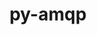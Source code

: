 ---
title: "py-amqp"
layout: cache
categories: [package, develop]
meta: {"versions": ["5.0.9"], "compilers": ["gcc@=7.5.0"], "oss": ["ubuntu18.04"], "platforms": ["linux"], "targets": ["x86_64", "x86_64_v3"], "stacks": ["radiuss", "root"], "num_specs": 44, "num_specs_by_stack": {"radiuss": 44, "root": 44}}
spec_details: [{"hash": "3xom6aknzau2nn7nnhwxddfpwpc22mgw", "compiler": "gcc@=7.5.0", "versions": ["5.0.9"], "os": "ubuntu18.04", "platform": "linux", "target": "x86_64", "variants": [], "stacks": ["radiuss", "root"], "size": "-", "tarball": "https://binaries.spack.io/develop/build_cache/linux-ubuntu18.04-x86_64/gcc-7.5.0/py-amqp-5.0.9/linux-ubuntu18.04-x86_64-gcc-7.5.0-py-amqp-5.0.9-3xom6aknzau2nn7nnhwxddfpwpc22mgw.spack"}, {"hash": "46qnqqhlwdi5mdg42tbodfxjehrerfk6", "compiler": "gcc@=7.5.0", "versions": ["5.0.9"], "os": "ubuntu18.04", "platform": "linux", "target": "x86_64", "variants": [], "stacks": ["radiuss", "root"], "size": "-", "tarball": "https://binaries.spack.io/develop/build_cache/linux-ubuntu18.04-x86_64/gcc-7.5.0/py-amqp-5.0.9/linux-ubuntu18.04-x86_64-gcc-7.5.0-py-amqp-5.0.9-46qnqqhlwdi5mdg42tbodfxjehrerfk6.spack"}, {"hash": "3pjo4qhp7qbvw22wtbvlaeovy2xb4l4z", "compiler": "gcc@=7.5.0", "versions": ["5.0.9"], "os": "ubuntu18.04", "platform": "linux", "target": "x86_64", "variants": [], "stacks": ["radiuss", "root"], "size": "-", "tarball": "https://binaries.spack.io/develop/build_cache/linux-ubuntu18.04-x86_64/gcc-7.5.0/py-amqp-5.0.9/linux-ubuntu18.04-x86_64-gcc-7.5.0-py-amqp-5.0.9-3pjo4qhp7qbvw22wtbvlaeovy2xb4l4z.spack"}, {"hash": "4j6n7xjnysgpzhm35lwjezywvys77cq5", "compiler": "gcc@=7.5.0", "versions": ["5.0.9"], "os": "ubuntu18.04", "platform": "linux", "target": "x86_64", "variants": [], "stacks": ["radiuss", "root"], "size": "-", "tarball": "https://binaries.spack.io/develop/build_cache/linux-ubuntu18.04-x86_64/gcc-7.5.0/py-amqp-5.0.9/linux-ubuntu18.04-x86_64-gcc-7.5.0-py-amqp-5.0.9-4j6n7xjnysgpzhm35lwjezywvys77cq5.spack"}, {"hash": "uomgh7oh4qtcyn7r5s5aalwpfzcow7dj", "compiler": "gcc@=7.5.0", "versions": ["5.0.9"], "os": "ubuntu18.04", "platform": "linux", "target": "x86_64", "variants": [], "stacks": ["radiuss", "root"], "size": "-", "tarball": "https://binaries.spack.io/develop/build_cache/linux-ubuntu18.04-x86_64/gcc-7.5.0/py-amqp-5.0.9/linux-ubuntu18.04-x86_64-gcc-7.5.0-py-amqp-5.0.9-uomgh7oh4qtcyn7r5s5aalwpfzcow7dj.spack"}, {"hash": "6h7di63nogyvkd2l5ild2qwesvap74nf", "compiler": "gcc@=7.5.0", "versions": ["5.0.9"], "os": "ubuntu18.04", "platform": "linux", "target": "x86_64", "variants": [], "stacks": ["radiuss", "root"], "size": "-", "tarball": "https://binaries.spack.io/develop/build_cache/linux-ubuntu18.04-x86_64/gcc-7.5.0/py-amqp-5.0.9/linux-ubuntu18.04-x86_64-gcc-7.5.0-py-amqp-5.0.9-6h7di63nogyvkd2l5ild2qwesvap74nf.spack"}, {"hash": "5qy4pjlqy2ipcoaur4qhx7hbxuhudeln", "compiler": "gcc@=7.5.0", "versions": ["5.0.9"], "os": "ubuntu18.04", "platform": "linux", "target": "x86_64", "variants": [], "stacks": ["radiuss", "root"], "size": "-", "tarball": "https://binaries.spack.io/develop/build_cache/linux-ubuntu18.04-x86_64/gcc-7.5.0/py-amqp-5.0.9/linux-ubuntu18.04-x86_64-gcc-7.5.0-py-amqp-5.0.9-5qy4pjlqy2ipcoaur4qhx7hbxuhudeln.spack"}, {"hash": "64z4orl5cind6wt3tc6mlqyqkwl25yaj", "compiler": "gcc@=7.5.0", "versions": ["5.0.9"], "os": "ubuntu18.04", "platform": "linux", "target": "x86_64", "variants": [], "stacks": ["radiuss", "root"], "size": "-", "tarball": "https://binaries.spack.io/develop/build_cache/linux-ubuntu18.04-x86_64/gcc-7.5.0/py-amqp-5.0.9/linux-ubuntu18.04-x86_64-gcc-7.5.0-py-amqp-5.0.9-64z4orl5cind6wt3tc6mlqyqkwl25yaj.spack"}, {"hash": "tqcah4srwohh6mzsce4zj5peofjjqkjm", "compiler": "gcc@=7.5.0", "versions": ["5.0.9"], "os": "ubuntu18.04", "platform": "linux", "target": "x86_64", "variants": [], "stacks": ["radiuss", "root"], "size": "-", "tarball": "https://binaries.spack.io/develop/build_cache/linux-ubuntu18.04-x86_64/gcc-7.5.0/py-amqp-5.0.9/linux-ubuntu18.04-x86_64-gcc-7.5.0-py-amqp-5.0.9-tqcah4srwohh6mzsce4zj5peofjjqkjm.spack"}, {"hash": "afvnzknshbguzey4ox4pyig3dfh6kz2v", "compiler": "gcc@=7.5.0", "versions": ["5.0.9"], "os": "ubuntu18.04", "platform": "linux", "target": "x86_64", "variants": [], "stacks": ["radiuss", "root"], "size": "-", "tarball": "https://binaries.spack.io/develop/build_cache/linux-ubuntu18.04-x86_64/gcc-7.5.0/py-amqp-5.0.9/linux-ubuntu18.04-x86_64-gcc-7.5.0-py-amqp-5.0.9-afvnzknshbguzey4ox4pyig3dfh6kz2v.spack"}, {"hash": "fdxk5um4qimvfbmmlm3yhck6b2tk3pbg", "compiler": "gcc@=7.5.0", "versions": ["5.0.9"], "os": "ubuntu18.04", "platform": "linux", "target": "x86_64", "variants": ["build_system=python_pip"], "stacks": ["radiuss", "root"], "size": "-", "tarball": "https://binaries.spack.io/develop/build_cache/linux-ubuntu18.04-x86_64/gcc-7.5.0/py-amqp-5.0.9/linux-ubuntu18.04-x86_64-gcc-7.5.0-py-amqp-5.0.9-fdxk5um4qimvfbmmlm3yhck6b2tk3pbg.spack"}, {"hash": "qxw6ggf6wfds676foqqc4xbn2qwdifuk", "compiler": "gcc@=7.5.0", "versions": ["5.0.9"], "os": "ubuntu18.04", "platform": "linux", "target": "x86_64", "variants": [], "stacks": ["radiuss", "root"], "size": "-", "tarball": "https://binaries.spack.io/develop/build_cache/linux-ubuntu18.04-x86_64/gcc-7.5.0/py-amqp-5.0.9/linux-ubuntu18.04-x86_64-gcc-7.5.0-py-amqp-5.0.9-qxw6ggf6wfds676foqqc4xbn2qwdifuk.spack"}, {"hash": "xvpyzhkc4ftmngy74jtevcbbkuyd4web", "compiler": "gcc@=7.5.0", "versions": ["5.0.9"], "os": "ubuntu18.04", "platform": "linux", "target": "x86_64", "variants": [], "stacks": ["radiuss", "root"], "size": "-", "tarball": "https://binaries.spack.io/develop/build_cache/linux-ubuntu18.04-x86_64/gcc-7.5.0/py-amqp-5.0.9/linux-ubuntu18.04-x86_64-gcc-7.5.0-py-amqp-5.0.9-xvpyzhkc4ftmngy74jtevcbbkuyd4web.spack"}, {"hash": "q64japslugp4gtdwtawdfilxmd4vgx25", "compiler": "gcc@=7.5.0", "versions": ["5.0.9"], "os": "ubuntu18.04", "platform": "linux", "target": "x86_64", "variants": [], "stacks": ["radiuss", "root"], "size": "-", "tarball": "https://binaries.spack.io/develop/build_cache/linux-ubuntu18.04-x86_64/gcc-7.5.0/py-amqp-5.0.9/linux-ubuntu18.04-x86_64-gcc-7.5.0-py-amqp-5.0.9-q64japslugp4gtdwtawdfilxmd4vgx25.spack"}, {"hash": "wu26yslzcx3os4loivjylfhjbbwsq7g6", "compiler": "gcc@=7.5.0", "versions": ["5.0.9"], "os": "ubuntu18.04", "platform": "linux", "target": "x86_64", "variants": [], "stacks": ["radiuss", "root"], "size": "-", "tarball": "https://binaries.spack.io/develop/build_cache/linux-ubuntu18.04-x86_64/gcc-7.5.0/py-amqp-5.0.9/linux-ubuntu18.04-x86_64-gcc-7.5.0-py-amqp-5.0.9-wu26yslzcx3os4loivjylfhjbbwsq7g6.spack"}, {"hash": "inaocfoknw6cpg27ymietmdvo6mgfxdl", "compiler": "gcc@=7.5.0", "versions": ["5.0.9"], "os": "ubuntu18.04", "platform": "linux", "target": "x86_64", "variants": [], "stacks": ["radiuss", "root"], "size": "-", "tarball": "https://binaries.spack.io/develop/build_cache/linux-ubuntu18.04-x86_64/gcc-7.5.0/py-amqp-5.0.9/linux-ubuntu18.04-x86_64-gcc-7.5.0-py-amqp-5.0.9-inaocfoknw6cpg27ymietmdvo6mgfxdl.spack"}, {"hash": "kfpqsr7mtcitafcqpzaptlm6za3svom5", "compiler": "gcc@=7.5.0", "versions": ["5.0.9"], "os": "ubuntu18.04", "platform": "linux", "target": "x86_64", "variants": [], "stacks": ["radiuss", "root"], "size": "-", "tarball": "https://binaries.spack.io/develop/build_cache/linux-ubuntu18.04-x86_64/gcc-7.5.0/py-amqp-5.0.9/linux-ubuntu18.04-x86_64-gcc-7.5.0-py-amqp-5.0.9-kfpqsr7mtcitafcqpzaptlm6za3svom5.spack"}, {"hash": "dt2mv6dkretdma36bkcmwbkj2s4kxrmd", "compiler": "gcc@=7.5.0", "versions": ["5.0.9"], "os": "ubuntu18.04", "platform": "linux", "target": "x86_64", "variants": ["build_system=python_pip"], "stacks": ["radiuss", "root"], "size": "-", "tarball": "https://binaries.spack.io/develop/build_cache/linux-ubuntu18.04-x86_64/gcc-7.5.0/py-amqp-5.0.9/linux-ubuntu18.04-x86_64-gcc-7.5.0-py-amqp-5.0.9-dt2mv6dkretdma36bkcmwbkj2s4kxrmd.spack"}, {"hash": "d3dnzrvkoaaxtedqh3phul5amffcihqn", "compiler": "gcc@=7.5.0", "versions": ["5.0.9"], "os": "ubuntu18.04", "platform": "linux", "target": "x86_64", "variants": [], "stacks": ["radiuss", "root"], "size": "-", "tarball": "https://binaries.spack.io/develop/build_cache/linux-ubuntu18.04-x86_64/gcc-7.5.0/py-amqp-5.0.9/linux-ubuntu18.04-x86_64-gcc-7.5.0-py-amqp-5.0.9-d3dnzrvkoaaxtedqh3phul5amffcihqn.spack"}, {"hash": "qajmdu3ggxiglaoyg6cheycvx7sfx53b", "compiler": "gcc@=7.5.0", "versions": ["5.0.9"], "os": "ubuntu18.04", "platform": "linux", "target": "x86_64", "variants": [], "stacks": ["radiuss", "root"], "size": "-", "tarball": "https://binaries.spack.io/develop/build_cache/linux-ubuntu18.04-x86_64/gcc-7.5.0/py-amqp-5.0.9/linux-ubuntu18.04-x86_64-gcc-7.5.0-py-amqp-5.0.9-qajmdu3ggxiglaoyg6cheycvx7sfx53b.spack"}, {"hash": "xdi4h6reenxrfgio4jxbe5wxocksrngz", "compiler": "gcc@=7.5.0", "versions": ["5.0.9"], "os": "ubuntu18.04", "platform": "linux", "target": "x86_64", "variants": ["build_system=python_pip"], "stacks": ["radiuss", "root"], "size": "-", "tarball": "https://binaries.spack.io/develop/build_cache/linux-ubuntu18.04-x86_64/gcc-7.5.0/py-amqp-5.0.9/linux-ubuntu18.04-x86_64-gcc-7.5.0-py-amqp-5.0.9-xdi4h6reenxrfgio4jxbe5wxocksrngz.spack"}, {"hash": "r7gqnnqqe3hzqj266vke73wohijipnqy", "compiler": "gcc@=7.5.0", "versions": ["5.0.9"], "os": "ubuntu18.04", "platform": "linux", "target": "x86_64", "variants": [], "stacks": ["radiuss", "root"], "size": "-", "tarball": "https://binaries.spack.io/develop/build_cache/linux-ubuntu18.04-x86_64/gcc-7.5.0/py-amqp-5.0.9/linux-ubuntu18.04-x86_64-gcc-7.5.0-py-amqp-5.0.9-r7gqnnqqe3hzqj266vke73wohijipnqy.spack"}, {"hash": "ty5adthipud7z633yhu57nybmit2r4ma", "compiler": "gcc@=7.5.0", "versions": ["5.0.9"], "os": "ubuntu18.04", "platform": "linux", "target": "x86_64", "variants": [], "stacks": ["radiuss", "root"], "size": "-", "tarball": "https://binaries.spack.io/develop/build_cache/linux-ubuntu18.04-x86_64/gcc-7.5.0/py-amqp-5.0.9/linux-ubuntu18.04-x86_64-gcc-7.5.0-py-amqp-5.0.9-ty5adthipud7z633yhu57nybmit2r4ma.spack"}, {"hash": "kxa3wmu4tgjksqnoluk363oaedahzc6a", "compiler": "gcc@=7.5.0", "versions": ["5.0.9"], "os": "ubuntu18.04", "platform": "linux", "target": "x86_64", "variants": ["build_system=python_pip"], "stacks": ["radiuss", "root"], "size": "-", "tarball": "https://binaries.spack.io/develop/build_cache/linux-ubuntu18.04-x86_64/gcc-7.5.0/py-amqp-5.0.9/linux-ubuntu18.04-x86_64-gcc-7.5.0-py-amqp-5.0.9-kxa3wmu4tgjksqnoluk363oaedahzc6a.spack"}, {"hash": "vqnstspoohjbiwzvftesypg2krpxmg3y", "compiler": "gcc@=7.5.0", "versions": ["5.0.9"], "os": "ubuntu18.04", "platform": "linux", "target": "x86_64", "variants": [], "stacks": ["radiuss", "root"], "size": "-", "tarball": "https://binaries.spack.io/develop/build_cache/linux-ubuntu18.04-x86_64/gcc-7.5.0/py-amqp-5.0.9/linux-ubuntu18.04-x86_64-gcc-7.5.0-py-amqp-5.0.9-vqnstspoohjbiwzvftesypg2krpxmg3y.spack"}, {"hash": "hohmgedufrd26qglukr5oflrq5xcqimw", "compiler": "gcc@=7.5.0", "versions": ["5.0.9"], "os": "ubuntu18.04", "platform": "linux", "target": "x86_64", "variants": [], "stacks": ["radiuss", "root"], "size": "-", "tarball": "https://binaries.spack.io/develop/build_cache/linux-ubuntu18.04-x86_64/gcc-7.5.0/py-amqp-5.0.9/linux-ubuntu18.04-x86_64-gcc-7.5.0-py-amqp-5.0.9-hohmgedufrd26qglukr5oflrq5xcqimw.spack"}, {"hash": "ofl4ptjvd2gbpqtlqt2fhkrlyfjx5edh", "compiler": "gcc@=7.5.0", "versions": ["5.0.9"], "os": "ubuntu18.04", "platform": "linux", "target": "x86_64", "variants": [], "stacks": ["radiuss", "root"], "size": "-", "tarball": "https://binaries.spack.io/develop/build_cache/linux-ubuntu18.04-x86_64/gcc-7.5.0/py-amqp-5.0.9/linux-ubuntu18.04-x86_64-gcc-7.5.0-py-amqp-5.0.9-ofl4ptjvd2gbpqtlqt2fhkrlyfjx5edh.spack"}, {"hash": "mshf6uuvekkatlptjnewpy6b4ix5rokh", "compiler": "gcc@=7.5.0", "versions": ["5.0.9"], "os": "ubuntu18.04", "platform": "linux", "target": "x86_64", "variants": [], "stacks": ["radiuss", "root"], "size": "-", "tarball": "https://binaries.spack.io/develop/build_cache/linux-ubuntu18.04-x86_64/gcc-7.5.0/py-amqp-5.0.9/linux-ubuntu18.04-x86_64-gcc-7.5.0-py-amqp-5.0.9-mshf6uuvekkatlptjnewpy6b4ix5rokh.spack"}, {"hash": "ebpc7he5emb7yrbdgbeqo4ukajmxv5jq", "compiler": "gcc@=7.5.0", "versions": ["5.0.9"], "os": "ubuntu18.04", "platform": "linux", "target": "x86_64", "variants": [], "stacks": ["radiuss", "root"], "size": "-", "tarball": "https://binaries.spack.io/develop/build_cache/linux-ubuntu18.04-x86_64/gcc-7.5.0/py-amqp-5.0.9/linux-ubuntu18.04-x86_64-gcc-7.5.0-py-amqp-5.0.9-ebpc7he5emb7yrbdgbeqo4ukajmxv5jq.spack"}, {"hash": "nhi3j3e7qhjrxridc7bhfpbq73cbxcz6", "compiler": "gcc@=7.5.0", "versions": ["5.0.9"], "os": "ubuntu18.04", "platform": "linux", "target": "x86_64", "variants": [], "stacks": ["radiuss", "root"], "size": "-", "tarball": "https://binaries.spack.io/develop/build_cache/linux-ubuntu18.04-x86_64/gcc-7.5.0/py-amqp-5.0.9/linux-ubuntu18.04-x86_64-gcc-7.5.0-py-amqp-5.0.9-nhi3j3e7qhjrxridc7bhfpbq73cbxcz6.spack"}, {"hash": "ygeqdx5lhklfis47vusnk3dtygchncy6", "compiler": "gcc@=7.5.0", "versions": ["5.0.9"], "os": "ubuntu18.04", "platform": "linux", "target": "x86_64", "variants": [], "stacks": ["radiuss", "root"], "size": "-", "tarball": "https://binaries.spack.io/develop/build_cache/linux-ubuntu18.04-x86_64/gcc-7.5.0/py-amqp-5.0.9/linux-ubuntu18.04-x86_64-gcc-7.5.0-py-amqp-5.0.9-ygeqdx5lhklfis47vusnk3dtygchncy6.spack"}, {"hash": "tbufzplrkp5bj7n3t3xdafgar63nhckd", "compiler": "gcc@=7.5.0", "versions": ["5.0.9"], "os": "ubuntu18.04", "platform": "linux", "target": "x86_64", "variants": [], "stacks": ["radiuss", "root"], "size": "-", "tarball": "https://binaries.spack.io/develop/build_cache/linux-ubuntu18.04-x86_64/gcc-7.5.0/py-amqp-5.0.9/linux-ubuntu18.04-x86_64-gcc-7.5.0-py-amqp-5.0.9-tbufzplrkp5bj7n3t3xdafgar63nhckd.spack"}, {"hash": "ojwjqkcwjr77p4kvctlf7saqla63t3ok", "compiler": "gcc@=7.5.0", "versions": ["5.0.9"], "os": "ubuntu18.04", "platform": "linux", "target": "x86_64", "variants": [], "stacks": ["radiuss", "root"], "size": "-", "tarball": "https://binaries.spack.io/develop/build_cache/linux-ubuntu18.04-x86_64/gcc-7.5.0/py-amqp-5.0.9/linux-ubuntu18.04-x86_64-gcc-7.5.0-py-amqp-5.0.9-ojwjqkcwjr77p4kvctlf7saqla63t3ok.spack"}, {"hash": "w2fkub2g2exhqhozfv3ke23daprkudd4", "compiler": "gcc@=7.5.0", "versions": ["5.0.9"], "os": "ubuntu18.04", "platform": "linux", "target": "x86_64", "variants": [], "stacks": ["radiuss", "root"], "size": "-", "tarball": "https://binaries.spack.io/develop/build_cache/linux-ubuntu18.04-x86_64/gcc-7.5.0/py-amqp-5.0.9/linux-ubuntu18.04-x86_64-gcc-7.5.0-py-amqp-5.0.9-w2fkub2g2exhqhozfv3ke23daprkudd4.spack"}, {"hash": "yubg6oj7sl6tdcyeert4eod5xhmbof5m", "compiler": "gcc@=7.5.0", "versions": ["5.0.9"], "os": "ubuntu18.04", "platform": "linux", "target": "x86_64", "variants": [], "stacks": ["radiuss", "root"], "size": "-", "tarball": "https://binaries.spack.io/develop/build_cache/linux-ubuntu18.04-x86_64/gcc-7.5.0/py-amqp-5.0.9/linux-ubuntu18.04-x86_64-gcc-7.5.0-py-amqp-5.0.9-yubg6oj7sl6tdcyeert4eod5xhmbof5m.spack"}, {"hash": "zpgftgimw3ch55tqxwksc3wq5xgsead3", "compiler": "gcc@=7.5.0", "versions": ["5.0.9"], "os": "ubuntu18.04", "platform": "linux", "target": "x86_64_v3", "variants": ["build_system=python_pip"], "stacks": ["radiuss", "root"], "size": "-", "tarball": "https://binaries.spack.io/develop/build_cache/linux-ubuntu18.04-x86_64_v3/gcc-7.5.0/py-amqp-5.0.9/linux-ubuntu18.04-x86_64_v3-gcc-7.5.0-py-amqp-5.0.9-zpgftgimw3ch55tqxwksc3wq5xgsead3.spack"}, {"hash": "sfvj4j7zg3hbsahhlkqc7n5lzodbhabh", "compiler": "gcc@=7.5.0", "versions": ["5.0.9"], "os": "ubuntu18.04", "platform": "linux", "target": "x86_64_v3", "variants": ["build_system=python_pip"], "stacks": ["radiuss", "root"], "size": "-", "tarball": "https://binaries.spack.io/develop/build_cache/linux-ubuntu18.04-x86_64_v3/gcc-7.5.0/py-amqp-5.0.9/linux-ubuntu18.04-x86_64_v3-gcc-7.5.0-py-amqp-5.0.9-sfvj4j7zg3hbsahhlkqc7n5lzodbhabh.spack"}, {"hash": "tfveg7y62zvak6rhrwrhudanmzgakp5b", "compiler": "gcc@=7.5.0", "versions": ["5.0.9"], "os": "ubuntu18.04", "platform": "linux", "target": "x86_64_v3", "variants": ["build_system=python_pip"], "stacks": ["radiuss", "root"], "size": "-", "tarball": "https://binaries.spack.io/develop/build_cache/linux-ubuntu18.04-x86_64_v3/gcc-7.5.0/py-amqp-5.0.9/linux-ubuntu18.04-x86_64_v3-gcc-7.5.0-py-amqp-5.0.9-tfveg7y62zvak6rhrwrhudanmzgakp5b.spack"}, {"hash": "4xftmdefwpi2u6nddf4cypbe5agfkyii", "compiler": "gcc@=7.5.0", "versions": ["5.0.9"], "os": "ubuntu18.04", "platform": "linux", "target": "x86_64_v3", "variants": ["build_system=python_pip"], "stacks": ["radiuss", "root"], "size": "-", "tarball": "https://binaries.spack.io/develop/build_cache/linux-ubuntu18.04-x86_64_v3/gcc-7.5.0/py-amqp-5.0.9/linux-ubuntu18.04-x86_64_v3-gcc-7.5.0-py-amqp-5.0.9-4xftmdefwpi2u6nddf4cypbe5agfkyii.spack"}, {"hash": "34acoxsmkndblelr3zfsj6phinwkz4na", "compiler": "gcc@=7.5.0", "versions": ["5.0.9"], "os": "ubuntu18.04", "platform": "linux", "target": "x86_64_v3", "variants": ["build_system=python_pip"], "stacks": ["radiuss", "root"], "size": "-", "tarball": "https://binaries.spack.io/develop/build_cache/linux-ubuntu18.04-x86_64_v3/gcc-7.5.0/py-amqp-5.0.9/linux-ubuntu18.04-x86_64_v3-gcc-7.5.0-py-amqp-5.0.9-34acoxsmkndblelr3zfsj6phinwkz4na.spack"}, {"hash": "4aw7y3dqcuq7uwq3s6npfumigz5ku27z", "compiler": "gcc@=7.5.0", "versions": ["5.0.9"], "os": "ubuntu18.04", "platform": "linux", "target": "x86_64_v3", "variants": ["build_system=python_pip"], "stacks": ["radiuss", "root"], "size": "-", "tarball": "https://binaries.spack.io/develop/build_cache/linux-ubuntu18.04-x86_64_v3/gcc-7.5.0/py-amqp-5.0.9/linux-ubuntu18.04-x86_64_v3-gcc-7.5.0-py-amqp-5.0.9-4aw7y3dqcuq7uwq3s6npfumigz5ku27z.spack"}, {"hash": "2wehkzljtl2nxubp5dxif7hp6btowocc", "compiler": "gcc@=7.5.0", "versions": ["5.0.9"], "os": "ubuntu18.04", "platform": "linux", "target": "x86_64_v3", "variants": ["build_system=python_pip"], "stacks": ["radiuss", "root"], "size": "-", "tarball": "https://binaries.spack.io/develop/build_cache/linux-ubuntu18.04-x86_64_v3/gcc-7.5.0/py-amqp-5.0.9/linux-ubuntu18.04-x86_64_v3-gcc-7.5.0-py-amqp-5.0.9-2wehkzljtl2nxubp5dxif7hp6btowocc.spack"}, {"hash": "afcg63rtpjx2exo37t64u44kskmsj3th", "compiler": "gcc@=7.5.0", "versions": ["5.0.9"], "os": "ubuntu18.04", "platform": "linux", "target": "x86_64_v3", "variants": ["build_system=python_pip"], "stacks": ["radiuss", "root"], "size": "-", "tarball": "https://binaries.spack.io/develop/build_cache/linux-ubuntu18.04-x86_64_v3/gcc-7.5.0/py-amqp-5.0.9/linux-ubuntu18.04-x86_64_v3-gcc-7.5.0-py-amqp-5.0.9-afcg63rtpjx2exo37t64u44kskmsj3th.spack"}, {"hash": "pacd2tmpxmpwg22owqluwhnexejl6ugl", "compiler": "gcc@=7.5.0", "versions": ["5.0.9"], "os": "ubuntu18.04", "platform": "linux", "target": "x86_64_v3", "variants": ["build_system=python_pip"], "stacks": ["radiuss", "root"], "size": "-", "tarball": "https://binaries.spack.io/develop/build_cache/linux-ubuntu18.04-x86_64_v3/gcc-7.5.0/py-amqp-5.0.9/linux-ubuntu18.04-x86_64_v3-gcc-7.5.0-py-amqp-5.0.9-pacd2tmpxmpwg22owqluwhnexejl6ugl.spack"}]
---